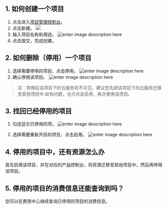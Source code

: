 
## 1. 如何创建一个项目
1. 点击进入[项目管理控制台](http://console.tcecqpoc.fsphere.cn/project)。
2. 点击新建。
![](http://imgcache.tcecqpoc.fsphere.cn/image/mc.qcloudimg.com/static/img/b874434e856f263b7efb034c801899d3/1.png)
3. 输入项目名称和用途。
![enter image description here](http://imgcache.tcecqpoc.fsphere.cn/image/mc.qcloudimg.com/static/img/36e4a1614460b991c0af67c293762141/2.png)
4. 点击提交，完成创建。


## 2. 如何删除（停用）一个项目
1. 选择需要停用的项目，点击停用。
![enter image description here](http://imgcache.tcecqpoc.fsphere.cn/image/mc.qcloudimg.com/static/img/836c707687294ccad4d8cdac181fc0a9/3.png)
2. 确认停用该项目。
![enter image description here](http://imgcache.tcecqpoc.fsphere.cn/image/mc.qcloudimg.com/static/img/2706f37ae7513e5915f60a86ce6a7a03/4.png)

>注：停用后该项目下的云服务将不可见，建议您先把该项目下的云服务迁移至其他项目中.如有问题，也可点击启用，再次使用该项目。

## 3. 找回已经停用的项目
1. 勾选显示已停用的项。
![enter image description here](http://imgcache.tcecqpoc.fsphere.cn/image/mc.qcloudimg.com/static/img/94d0f7c369fa087ec744d69a26542bac/5.png)

2. 选择需要重新开启的项目，点击启用。
![enter image description here](http://imgcache.tcecqpoc.fsphere.cn/image/mc.qcloudimg.com/static/img/e4b5f60e3667cc3d4ad9c0dfb765a518/6.png)

## 4. 停用的项目中，还有资源怎么办
首先启用该项目，并在对应的产品控制台，将资源迁移至其他项目中，然后再停用该项目。

## 5. 停用的项目的消费信息还能查询到吗？
您可以在费用中心继续查询已停用的项目的消费信息。
